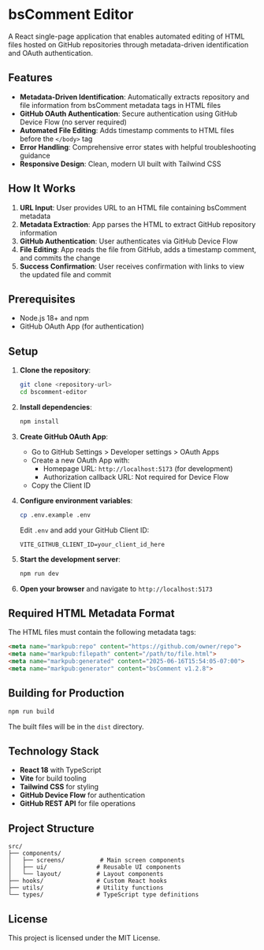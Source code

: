 # bsComment Editor

A React single-page application that enables automated editing of HTML files hosted on GitHub repositories through metadata-driven identification and OAuth authentication.

## Features

- **Metadata-Driven Identification**: Automatically extracts repository and file information from bsComment metadata tags in HTML files
- **GitHub OAuth Authentication**: Secure authentication using GitHub Device Flow (no server required)
- **Automated File Editing**: Adds timestamp comments to HTML files before the `</body>` tag
- **Error Handling**: Comprehensive error states with helpful troubleshooting guidance
- **Responsive Design**: Clean, modern UI built with Tailwind CSS

## How It Works

1. **URL Input**: User provides URL to an HTML file containing bsComment metadata
2. **Metadata Extraction**: App parses the HTML to extract GitHub repository information
3. **GitHub Authentication**: User authenticates via GitHub Device Flow
4. **File Editing**: App reads the file from GitHub, adds a timestamp comment, and commits the change
5. **Success Confirmation**: User receives confirmation with links to view the updated file and commit

## Prerequisites

- Node.js 18+ and npm
- GitHub OAuth App (for authentication)

## Setup

1. **Clone the repository**:
   ```bash
   git clone <repository-url>
   cd bscomment-editor
   ```

2. **Install dependencies**:
   ```bash
   npm install
   ```

3. **Create GitHub OAuth App**:
   - Go to GitHub Settings > Developer settings > OAuth Apps
   - Create a new OAuth App with:
     - Homepage URL: `http://localhost:5173` (for development)
     - Authorization callback URL: Not required for Device Flow
   - Copy the Client ID

4. **Configure environment variables**:
   ```bash
   cp .env.example .env
   ```
   
   Edit `.env` and add your GitHub Client ID:
   ```
   VITE_GITHUB_CLIENT_ID=your_client_id_here
   ```

5. **Start the development server**:
   ```bash
   npm run dev
   ```

6. **Open your browser** and navigate to `http://localhost:5173`

## Required HTML Metadata Format

The HTML files must contain the following metadata tags:

```html
<meta name="markpub:repo" content="https://github.com/owner/repo">
<meta name="markpub:filepath" content="/path/to/file.html">
<meta name="markpub:generated" content="2025-06-16T15:54:05-07:00">
<meta name="markpub:generator" content="bsComment v1.2.8">
```

## Building for Production

```bash
npm run build
```

The built files will be in the `dist` directory.

## Technology Stack

- **React 18** with TypeScript
- **Vite** for build tooling
- **Tailwind CSS** for styling
- **GitHub Device Flow** for authentication
- **GitHub REST API** for file operations

## Project Structure

```
src/
├── components/
│   ├── screens/          # Main screen components
│   ├── ui/              # Reusable UI components
│   └── layout/          # Layout components
├── hooks/               # Custom React hooks
├── utils/               # Utility functions
└── types/               # TypeScript type definitions
```

## License

This project is licensed under the MIT License.